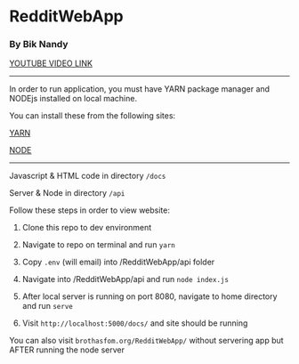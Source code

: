 # RedditWebApp
### By Bik Nandy

[YOUTUBE VIDEO LINK](https://youtu.be/lbuL9Zf2YcY)

---

In order to run application, you must have YARN package manager and NODEjs installed on local machine.

You can install these from the following sites:

[YARN](https://classic.yarnpkg.com/en/docs/install#mac-stable)

[NODE](https://nodejs.org/en/download/)

---

Javascript & HTML code in directory `/docs`

Server & Node in directory `/api`

Follow these steps in order to view website: 
1. Clone this repo to dev environment 

2. Navigate to repo on terminal and run `yarn`

3. Copy `.env` (will email) into /RedditWebApp/api folder

4. Navigate into /RedditWebApp/api and run `node index.js`

5. After local server is running on port 8080, navigate to home directory and run `serve`

6. Visit `http://localhost:5000/docs/` and site should be running 

You can also visit `brothasfom.org/RedditWebApp/` without servering app but AFTER running the node server
